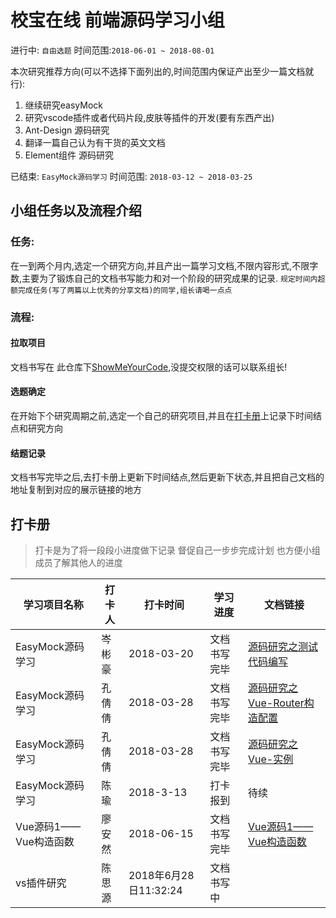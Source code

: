# 校宝在线 前端源码学习小组

进行中: `自由选题` 时间范围:`2018-06-01 ~ 2018-08-01`

本次研究推荐方向(可以不选择下面列出的,时间范围内保证产出至少一篇文档就行):
1. 继续研究easyMock
2. 研究vscode插件或者代码片段,皮肤等插件的开发(要有东西产出)
3. Ant-Design 源码研究
4. 翻译一篇自己认为有干货的英文文档
5. Element组件 源码研究

已结束: `EasyMock源码学习` 时间范围: `2018-03-12 ~ 2018-03-25`

 
## 小组任务以及流程介绍

### 任务:

在一到两个月内,选定一个研究方向,并且产出一篇学习文档,不限内容形式,不限字数,主要为了锻炼自己的文档书写能力和对一个阶段的研究成果的记录.
`规定时间内超额完成任务(写了两篇以上优秀的分享文档)的同学,组长请喝一点点`

### 流程:

#### 拉取项目

文档书写在 此仓库下[ShowMeYourCode](https://github.com/SchoolPalCoder/ShowMeYourCode),没提交权限的话可以联系组长!

#### 选题确定
在开始下个研究周期之前,选定一个自己的研究项目,并且在<a href="#打卡册">打卡册</a>上记录下时间结点和研究方向

#### 结题记录
文档书写完毕之后,去打卡册上更新下时间结点,然后更新下状态,并且把自己文档的地址复制到对应的展示链接的地方



## 打卡册

> 打卡是为了将一段段小进度做下记录 督促自己一步步完成计划 也方便小组成员了解其他人的进度

学习项目名称 | 打卡人 | 打卡时间 | 学习进度 | 文档链接
---------|----------|---------|------- | -----
 EasyMock源码学习 | 岑彬豪 | 2018-03-20 | 文档书写完毕 | <a href="https://schoolpalcoder.github.io/ShowMeYourCode/源码研究之测试代码编写">源码研究之测试代码编写</a>
 EasyMock源码学习 | 孔倩倩 | 2018-03-28 | 文档书写完毕 | [源码研究之Vue-Router构造配置](https://schoolpalcoder.github.io/ShowMeYourCode/源码研究之Vue/Router构造配置)
 EasyMock源码学习 | 孔倩倩 | 2018-03-28 | 文档书写完毕 | [源码研究之Vue-实例](https://schoolpalcoder.github.io/ShowMeYourCode/源码研究之Vue/vue实例)
 EasyMock源码学习 | 陈瑜 | 2018-3-13 | 打卡报到 | 待续
 Vue源码1——Vue构造函数 | 廖安然 | 2018-06-15 | 文档书写完毕 | [Vue源码1——Vue构造函数](https://schoolpalcoder.github.io/ShowMeYourCode/源码研究之Vue/Vue源码1——Vue构造函数)
 vs插件研究 | 陈思源 | 2018年6月28日11:32:24 | 文档书写中 | 